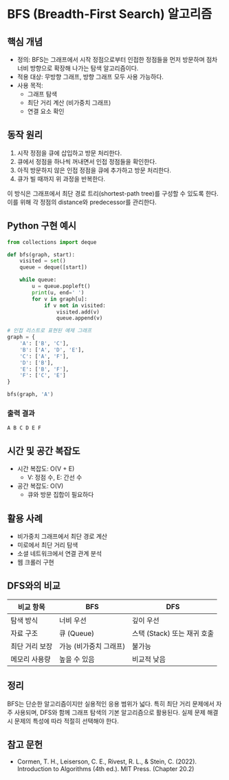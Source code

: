 # BFS (Breadth-First Search) 알고리즘

## 핵심 개념

- 정의: BFS는 그래프에서 시작 정점으로부터 인접한 정점들을 먼저 방문하며 점차 너비 방향으로 확장해 나가는 탐색 알고리즘이다.
- 적용 대상: 무방향 그래프, 방향 그래프 모두 사용 가능하다.
- 사용 목적:
  - 그래프 탐색
  - 최단 거리 계산 (비가중치 그래프)
  - 연결 요소 확인

## 동작 원리

1. 시작 정점을 큐에 삽입하고 방문 처리한다.
2. 큐에서 정점을 하나씩 꺼내면서 인접 정점들을 확인한다.
3. 아직 방문하지 않은 인접 정점을 큐에 추가하고 방문 처리한다.
4. 큐가 빌 때까지 위 과정을 반복한다.

이 방식은 그래프에서 최단 경로 트리(shortest-path tree)를 구성할 수 있도록 한다. 이를 위해 각 정점의 distance와 predecessor를 관리한다.

## Python 구현 예시

```python
from collections import deque

def bfs(graph, start):
    visited = set()
    queue = deque([start])

    while queue:
        u = queue.popleft()
        print(u, end=' ')
        for v in graph[u]:
            if v not in visited:
                visited.add(v)
                queue.append(v)

# 인접 리스트로 표현된 예제 그래프
graph = {
    'A': ['B', 'C'],
    'B': ['A', 'D', 'E'],
    'C': ['A', 'F'],
    'D': ['B'],
    'E': ['B', 'F'],
    'F': ['C', 'E']
}

bfs(graph, 'A')
```

### 출력 결과

```
A B C D E F
```

## 시간 및 공간 복잡도

- 시간 복잡도: O(V + E)
  - V: 정점 수, E: 간선 수
- 공간 복잡도: O(V)
  - 큐와 방문 집합이 필요하다

## 활용 사례

- 비가중치 그래프에서 최단 경로 계산
- 미로에서 최단 거리 탐색
- 소셜 네트워크에서 연결 관계 분석
- 웹 크롤러 구현

## DFS와의 비교

| 비교 항목      | BFS                    | DFS                         |
| -------------- | ---------------------- | --------------------------- |
| 탐색 방식      | 너비 우선              | 깊이 우선                   |
| 자료 구조      | 큐 (Queue)             | 스택 (Stack) 또는 재귀 호출 |
| 최단 거리 보장 | 가능 (비가중치 그래프) | 불가능                      |
| 메모리 사용량  | 높을 수 있음           | 비교적 낮음                 |

## 정리

BFS는 단순한 알고리즘이지만 실용적인 응용 범위가 넓다. 특히 최단 거리 문제에서 자주 사용되며, DFS와 함께 그래프 탐색의 기본 알고리즘으로 활용된다. 실제 문제 해결 시 문제의 특성에 따라 적절히 선택해야 한다.

## 참고 문헌

- Cormen, T. H., Leiserson, C. E., Rivest, R. L., & Stein, C. (2022). Introduction to Algorithms (4th ed.). MIT Press. (Chapter 20.2)
